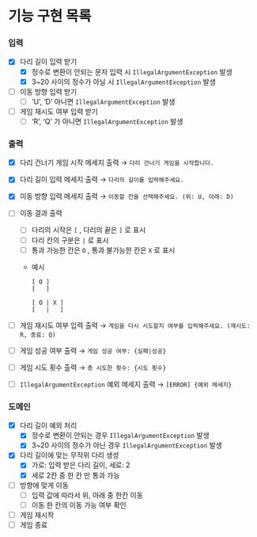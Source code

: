 # 기능 구현 목록

### 입력

- [x] 다리 길이 입력 받기
    - [x] 정수로 변환이 안되는 문자 입력 시 `IllegalArgumentException` 발생
    - [x] 3~20 사이의 정수가 아닐 시 `IllegalArgumentException` 발생
- [ ] 이동 방향 입력 받기
    - [ ] ‘U’, ‘D’ 아니면 `IllegalArgumentException` 발생
- [ ] 게임 재시도 여부 입력 받기
    - [ ] ‘R’, ‘Q’ 가 아니면 `IllegalArgumentException` 발생

### 출력

- [x] 다리 건너기 게임 시작 메세지 출력 → `다리 건너기 게임을 시작합니다.`
- [x] 다리 길이 입력 메세지 출력 → `다리의 길이를 입력해주세요.`
- [x] 이동 방향 입력 메세지 출력 → `이동할 칸을 선택해주세요. (위: U, 아래: D)`
- [ ] 이동 결과 출력
    - [ ] 다리의 시작은 `[` , 다리의 끝은 `]` 로 표시
    - [ ] 다리 칸의 구분은 `|` 로 표시
    - [ ] 통과 가능한 칸은 `O` , 통과 불가능한 칸은 `X` 로 표시
    - 예시

        ```
        [ O ]
        [   ]
        ```

        ```
        [ O | X ]
        [   |   ]
        ```

- [ ] 게임 재시도 여부 입력 출력 → `게임을 다시 시도할지 여부를 입력해주세요. (재시도: R, 종료: Q)`
- [ ] 게임 성공 여부 출력 → `게임 성공 여부: {실패|성공}`
- [ ] 게임 시도 횟수 출력 → `총 시도한 횟수: {시도 횟수}`
- [ ] `IllegalArgumentException` 예외 메세지 출력 → `[ERROR] {예외 메세지}`

### 도메인

- [x] 다리 길이 예외 처리
    - [x] 정수로 변환이 안되는 경우 `IllegalArgumentException` 발생
    - [x] 3~20 사이의 정수가 아닌 경우 `IllegalArgumentException` 발생
- [x] 다리 길이에 맞는 무작위 다리 생성
    - [x] 가로: 입력 받은 다리 길이, 세로: 2
    - [X] 세로 2칸 중 한 칸 만 통과 가능
- [ ] 방향에 맞게 이동
    - [ ] 입력 값에 따라서 위, 아래 중 한칸 이동
    - [ ] 이동 한 칸의 이동 가능 여부 확인
- [ ] 게임 재시작
- [ ] 게임 종료